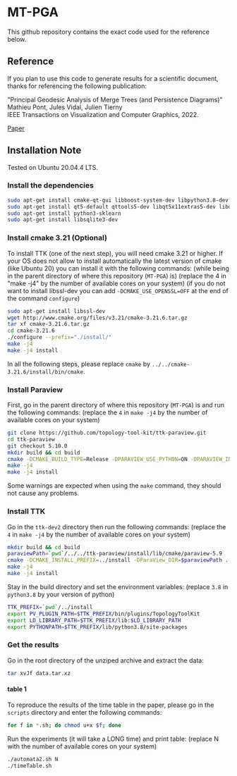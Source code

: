 # MT-PGA

This github repository contains the exact code used for the reference below.

## Reference

If you plan to use this code to generate results for a scientific document, thanks for referencing the following publication:

"Principal Geodesic Analysis of Merge Trees (and Persistence Diagrams)"  
Mathieu Pont, Jules Vidal, Julien Tierny  
IEEE Transactions on Visualization and Computer Graphics, 2022.  

[Paper](https://arxiv.org/pdf/2207.10960.pdf)

## Installation Note

Tested on Ubuntu 20.04.4 LTS.

### Install the dependencies

```bash
sudo apt-get install cmake-qt-gui libboost-system-dev libpython3.8-dev libxt-dev libxcursor-dev libopengl-dev
sudo apt-get install qt5-default qttools5-dev libqt5x11extras5-dev libqt5svg5-dev qtxmlpatterns5-dev-tools 
sudo apt-get install python3-sklearn 
sudo apt-get install libsqlite3-dev 
```

### Install cmake 3.21 (Optional)

To install TTK (one of the next step), you will need cmake 3.21 or higher.
If your OS does not allow to install automatically the latest version of cmake (like Ubuntu 20) you can install it with the following commands:
(while being in the parent directory of where this repository (`MT-PGA`) is)
(replace the 4 in "make -j4" by the number of available cores on your system)
(if you do not want to install libssl-dev you can add `-DCMAKE_USE_OPENSSL=OFF` at the end of the command `configure`)

```bash
sudo apt-get install libssl-dev 
wget http://www.cmake.org/files/v3.21/cmake-3.21.6.tar.gz
tar xf cmake-3.21.6.tar.gz
cd cmake-3.21.6
./configure --prefix="./install/"
make -j4
make -j4 install
```

In all the following steps, please replace `cmake` by `../../cmake-3.21.6/install/bin/cmake`.

### Install Paraview

First, go in the parent directory of where this repository (`MT-PGA`) is and run the following commands:
(replace the `4` in `make -j4` by the number of available cores on your system)

```bash
git clone https://github.com/topology-tool-kit/ttk-paraview.git
cd ttk-paraview
git checkout 5.10.0
mkdir build && cd build
cmake -DCMAKE_BUILD_TYPE=Release -DPARAVIEW_USE_PYTHON=ON -DPARAVIEW_INSTALL_DEVELOPMENT_FILES=ON -DCMAKE_INSTALL_PREFIX=../install ..
make -j4
make -j4 install
```

Some warnings are expected when using the `make` command, they should not cause any problems.

### Install TTK

Go in the `ttk-dev2` directory then run the following commands:
(replace the `4` in `make -j4` by the number of available cores on your system)

```bash
mkdir build && cd build
paraviewPath=`pwd`/../../ttk-paraview/install/lib/cmake/paraview-5.9
cmake -DCMAKE_INSTALL_PREFIX=../install -DParaView_DIR=$paraviewPath ..
make -j4
make -j4 install
```

Stay in the build directory and set the environment variables:
(replace `3.8` in `python3.8` by your version of python)

```bash
TTK_PREFIX=`pwd`/../install
export PV_PLUGIN_PATH=$TTK_PREFIX/bin/plugins/TopologyToolKit
export LD_LIBRARY_PATH=$TTK_PREFIX/lib:$LD_LIBRARY_PATH
export PYTHONPATH=$TTK_PREFIX/lib/python3.8/site-packages
```

### Get the results

Go in the root directory of the unziped archive and extract the data:

```bash
tar xvJf data.tar.xz
```

#### table 1

To reproduce the results of the time table in the paper, please go in the `scripts` directory and enter the following commands:

```bash
for f in *.sh; do chmod u+x $f; done
```

Run the experiments (it will take a LONG time) and print table:
(replace N with the number of available cores on your system)

```bash
./automata2.sh N
./timeTable.sh
```
